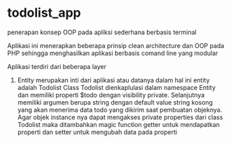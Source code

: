 # todolist_app

penerapan konsep OOP pada apliksi sederhana berbasis terminal

Aplikasi ini menerapkan beberapa prinsip clean architecture dan OOP pada PHP sehingga menghasilkan aplikasi berbasis comand line yang modular

Aplikasi terdiri dari beberapa layer

1. Entity
   merupakan inti dari aplikasi atau datanya
   dalam hal ini entity adalah Todolist
   Class Todolist dienkaplulasi dalam namespace Entity dan memiliki properti $todo dengan visibility private. Selanjutnya memiliki argumen berupa string dengan default value string kosong yang akan menerima data todo yang dikirim saat pembuatan objeknya.
   Agar objek instance nya dapat mengakses private properties dari class Todolist maka ditambahkan magic function getter untuk mendapatkan properti dan setter untuk mengubah data pada properti
